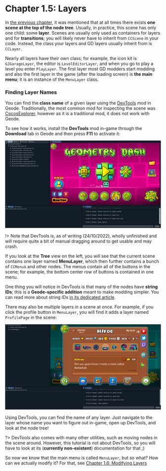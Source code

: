 # Chapter 1.5: Layers

In [the previous chapter](/handbook/chap1_3.md), it was mentioned that at all times there exists **one scene at the top of the node tree**. Usually, in practice, this scene has only one child: some **layer**. Scenes are usually only used as containers for layers and for **transitions**; you will likely never have to inherit from `CCScene` in your code. Instead, the class your layers and GD layers usually inherit from is `CCLayer`.

Nearly all layers have their own class; for example, the icon kit is `GJGarageLayer`, the editor is `LevelEditorLayer`, and when you go to play a level you enter `PlayLayer`. The first layer most GD modders start modding and also the first layer in the game (after the loading screen) is **the main menu**; it is an instance of the `MenuLayer` class.

### Finding Layer Names

You can find the **class name** of a given layer using the [DevTools](https://github.com/hjfod/devtools) mod in Geode. Traditionally, the most common mod for inspecting the scene was [CocosExplorer](https://github.com/matcool/CocosExplorer), however as it is a traditional mod, it does not work with Geode.

To see how it works, install the **DevTools** mod in-game through the **Download** tab in Geode and then press **F11** to activate it:

<img src="./imgs/DevTools_MenuLayer.png" alt="Image of the DevTools mod open in GD, focused on MenuLayer" />

!> Note that DevTools is, as of writing (24/10/2022), wholly unfinished and will require quite a bit of manual dragging around to get usable and may crash.

If you look at the **Tree** view on the left, you will see that the current scene contains one layer named **MenuLayer**, which then further contains a bunch of `CCMenu`s and other nodes. The menus contain all of the buttons in the scene; for example, the bottom center row of buttons is contained in one menu.

One thing you will notice in DevTools is that many of the nodes have **string IDs**; this is a **Geode-specific addition** meant to make modding simpler. You can read more about string IDs [in its dedicated article](/tutorials/nodetree.md).

There may also be multiple layers in a scene at once. For example, if you click the profile button in `MenuLayer`, you will find it adds a layer named `ProfilePage` in the scene:

<img src="./imgs/DevTools_ProfilePage.png" alt="Image of the DevTools mod open in GD, showing MenuLayer with ProfilePage on top" />

Using DevTools, you can find the name of any layer. Just navigate to the layer whose name you want to figure out in-game, open up DevTools, and look at the node tree!

?> DevTools also comes with many other utilities, such as moving nodes in the scene around. However, this tutorial is not about DevTools, so you will have to look at its (**currently non-existent**) documentation for that ;)

So now we know that the main menu is called `MenuLayer`, but so what? How can we actually modify it? For that, see [Chapter 1.6: Modifying Layers](/handbook/chap1_6.md)

